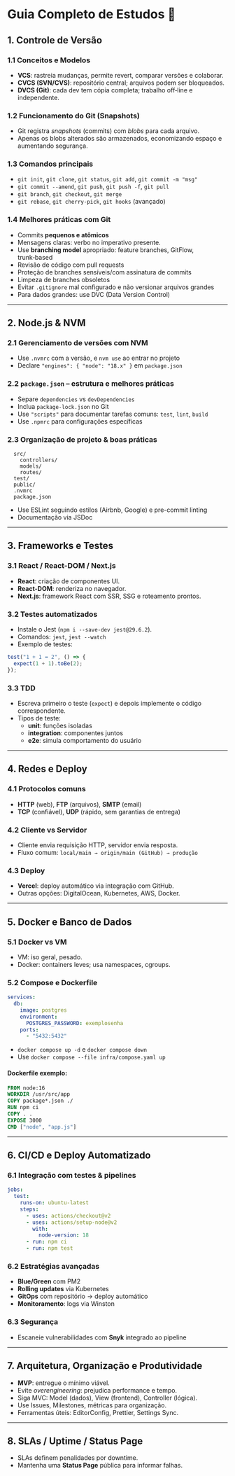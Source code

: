 # Guia Completo de Estudos 🚀

## 1. Controle de Versão

### 1.1 Conceitos e Modelos

- **VCS**: rastreia mudanças, permite revert, comparar versões e colaborar.
- **CVCS (SVN/CVS)**: repositório central; arquivos podem ser bloqueados.
- **DVCS (Git)**: cada dev tem cópia completa; trabalho off‑line e independente.

### 1.2 Funcionamento do Git (Snapshots)

- Git registra _snapshots_ (commits) com _blobs_ para cada arquivo.
- Apenas os blobs alterados são armazenados, economizando espaço e aumentando segurança.

### 1.3 Comandos principais

- `git init`, `git clone`, `git status`, `git add`, `git commit -m "msg"`
- `git commit --amend`, `git push`, `git push -f`, `git pull`
- `git branch`, `git checkout`, `git merge`
- `git rebase`, `git cherry-pick`, `git hooks` (avançado)

### 1.4 Melhores práticas com Git

- Commits **pequenos e atômicos**
- Mensagens claras: verbo no imperativo presente.
- Use **branching model** apropriado: feature branches, GitFlow, trunk‑based
- Revisão de código com pull requests
- Proteção de branches sensíveis/com assinatura de commits
- Limpeza de branches obsoletos
- Evitar `.gitignore` mal configurado e não versionar arquivos grandes
- Para dados grandes: use DVC (Data Version Control)

---

## 2. Node.js & NVM

### 2.1 Gerenciamento de versões com NVM

- Use `.nvmrc` com a versão, e `nvm use` ao entrar no projeto
- Declare `"engines": { "node": "18.x" }` em `package.json`

### 2.2 `package.json` – estrutura e melhores práticas

- Separe `dependencies` vs `devDependencies`
- Inclua `package-lock.json` no Git
- Use `"scripts"` para documentar tarefas comuns: `test`, `lint`, `build`
- Use `.npmrc` para configurações específicas

### 2.3 Organização de projeto & boas práticas

```
  src/
    controllers/
    models/
    routes/
  test/
  public/
  .nvmrc
  package.json
```

- Use ESLint seguindo estilos (Airbnb, Google) e pre-commit linting
- Documentação via JSDoc

---

## 3. Frameworks e Testes

### 3.1 React / React-DOM / Next.js

- **React**: criação de componentes UI.
- **React-DOM**: renderiza no navegador.
- **Next.js**: framework React com SSR, SSG e roteamento prontos.

### 3.2 Testes automatizados

- Instale o Jest (`npm i --save-dev jest@29.6.2`).
- Comandos: `jest`, `jest --watch`
- Exemplo de testes:

```js
test("1 + 1 = 2", () => {
  expect(1 + 1).toBe(2);
});
```

### 3.3 TDD

- Escreva primeiro o teste (`expect`) e depois implemente o código correspondente.
- Tipos de teste:
  - **unit**: funções isoladas
  - **integration**: componentes juntos
  - **e2e**: simula comportamento do usuário

---

## 4. Redes e Deploy

### 4.1 Protocolos comuns

- **HTTP** (web), **FTP** (arquivos), **SMTP** (email)
- **TCP** (confiável), **UDP** (rápido, sem garantias de entrega)

### 4.2 Cliente vs Servidor

- Cliente envia requisição HTTP, servidor envia resposta.
- Fluxo comum: `local/main → origin/main (GitHub) → produção`

### 4.3 Deploy

- **Vercel**: deploy automático via integração com GitHub.
- Outras opções: DigitalOcean, Kubernetes, AWS, Docker.

---

## 5. Docker e Banco de Dados

### 5.1 Docker vs VM

- VM: iso geral, pesado.
- Docker: containers leves; usa namespaces, cgroups.

### 5.2 Compose e Dockerfile

```yaml
services:
  db:
    image: postgres
    environment:
      POSTGRES_PASSWORD: exemplosenha
    ports:
      - "5432:5432"
```

- `docker compose up -d` e `docker compose down`
- Use `docker compose --file infra/compose.yaml up`

#### Dockerfile exemplo:

```Dockerfile
FROM node:16
WORKDIR /usr/src/app
COPY package*.json ./
RUN npm ci
COPY . .
EXPOSE 3000
CMD ["node", "app.js"]
```

---

## 6. CI/CD e Deploy Automatizado

### 6.1 Integração com testes & pipelines

```yaml
jobs:
  test:
    runs-on: ubuntu-latest
    steps:
      - uses: actions/checkout@v2
      - uses: actions/setup-node@v2
        with:
          node-version: 18
      - run: npm ci
      - run: npm test
```

### 6.2 Estratégias avançadas

- **Blue/Green** com PM2
- **Rolling updates** via Kubernetes
- **GitOps** com repositório → deploy automático
- **Monitoramento**: logs via Winston

### 6.3 Segurança

- Escaneie vulnerabilidades com **Snyk** integrado ao pipeline

---

## 7. Arquitetura, Organização e Produtividade

- **MVP**: entregue o mínimo viável.
- Evite _overengineering_: prejudica performance e tempo.
- Siga MVC: Model (dados), View (frontend), Controller (lógica).
- Use Issues, Milestones, métricas para organização.
- Ferramentas úteis: EditorConfig, Prettier, Settings Sync.

---

## 8. SLAs / Uptime / Status Page

- SLAs definem penalidades por downtime.
- Mantenha uma **Status Page** pública para informar falhas.
